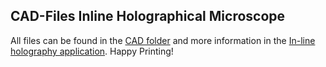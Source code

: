 ## CAD-Files Inline Holographical Microscope

All files can be found in the [CAD folder](../../../CAD/RAW/STL) and more information in the [In-line holography application](../../../APPLICATIONS/APP_INLINE_HOLOGRAM). Happy Printing!
